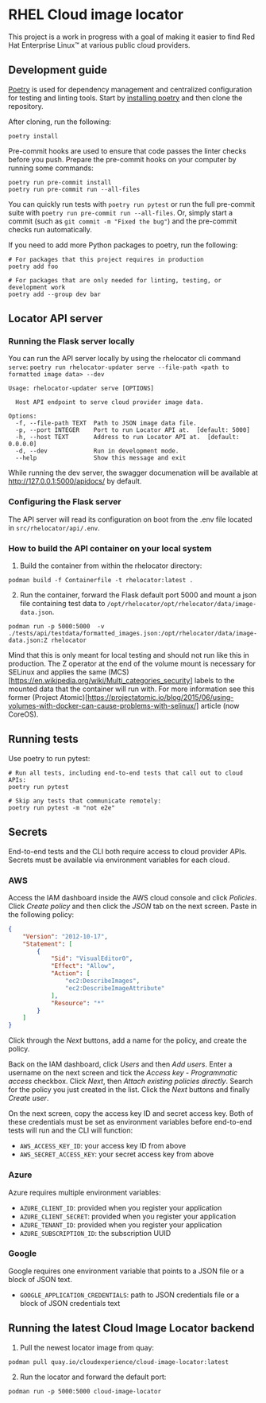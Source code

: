 # RHEL Cloud image locator

This project is a work in progress with a goal of making it easier to find Red
Hat Enterprise Linux™ at various public cloud providers.


## Development guide

[Poetry] is used for dependency management and centralized configuration for testing and
linting tools. Start by [installing poetry] and then clone the repository.

After cloning, run the following:

```console
poetry install
```

Pre-commit hooks are used to ensure that code passes the linter checks before you push.
Prepare the pre-commit hooks on your computer by running some commands:

```console
poetry run pre-commit install
poetry run pre-commit run --all-files
```

You can quickly run tests with `poetry run pytest` or run the full pre-commit suite with
`poetry run pre-commit run --all-files`. Or, simply start a commit (such as `git commit -m "Fixed the bug"`) and the pre-commit checks run automatically.

If you need to add more Python packages to poetry, run the following:

```console
# For packages that this project requires in production
poetry add foo

# For packages that are only needed for linting, testing, or development work
poetry add --group dev bar
```

## Locator API server

### Running the Flask server locally
You can run the API server locally by using the rhelocator cli command `serve`:
`poetry run rhelocator-updater serve --file-path <path to formatted image data> --dev`

```console
Usage: rhelocator-updater serve [OPTIONS]

  Host API endpoint to serve cloud provider image data.

Options:
  -f, --file-path TEXT  Path to JSON image data file.
  -p, --port INTEGER    Port to run Locator API at.  [default: 5000]
  -h, --host TEXT       Address to run Locator API at.  [default: 0.0.0.0]
  -d, --dev             Run in development mode.
  --help                Show this message and exit
```

While running the dev server, the swagger documenation will be available at
http://127.0.0.1:5000/apidocs/ by default.

### Configuring the Flask server
The API server will read its configuration on boot from the .env file located in
`src/rhelocator/api/.env`.

### How to build the API container on your local system
1. Build the container from within the rhelocator directory:
```
podman build -f Containerfile -t rhelocator:latest .
```

2. Run the container, forward the Flask default port 5000 and mount a json file containing test data to
`/opt/rhelocator/opt/rhelocator/data/image-data.json`.
```
podman run -p 5000:5000  -v ./tests/api/testdata/formatted_images.json:/opt/rhelocator/data/image-data.json:Z rhelocator
```
Mind that this is only meant for local testing and should not run like this in production. The Z operator at the end of the
volume mount is necessary for SELinux and applies the same (MCS)[https://en.wikipedia.org/wiki/Multi_categories_security]
labels to the mounted data that the container will run with. For more information see this former (Project Atomic)[https://projectatomic.io/blog/2015/06/using-volumes-with-docker-can-cause-problems-with-selinux/] article (now CoreOS).

## Running tests

Use poetry to run pytest:

```commandline
# Run all tests, including end-to-end tests that call out to cloud APIs:
poetry run pytest

# Skip any tests that communicate remotely:
poetry run pytest -m "not e2e"
```

[Poetry]: https://python-poetry.org/
[installing poetry]: https://python-poetry.org/docs/#installation

## Secrets

End-to-end tests and the CLI both require access to cloud provider APIs.
Secrets must be available via environment variables for each cloud.

### AWS

Access the IAM dashboard inside the AWS cloud console and click _Policies_.
Click _Create policy_ and then click the _JSON_ tab on the next screen.
Paste in the following policy:

```json
{
    "Version": "2012-10-17",
    "Statement": [
        {
            "Sid": "VisualEditor0",
            "Effect": "Allow",
            "Action": [
                "ec2:DescribeImages",
                "ec2:DescribeImageAttribute"
            ],
            "Resource": "*"
        }
    ]
}
```

Click through the _Next_ buttons, add a name for the policy, and create the policy.

Back on the IAM dashboard, click _Users_ and then _Add users_.
Enter a username on the next screen and tick the _Access key - Programmatic access_ checkbox.
Click _Next_, then _Attach existing policies directly_.
Search for the policy you just created in the list.
Click the _Next_ buttons and finally _Create user_.

On the next screen, copy the access key ID and secret access key.
Both of these credentials must be set as environment variables before end-to-end tests will run and the CLI will function:

* `AWS_ACCESS_KEY_ID`: your access key ID from above
* `AWS_SECRET_ACCESS_KEY`: your secret access key from above

### Azure

Azure requires multiple environment variables:

* `AZURE_CLIENT_ID`: provided when you register your application
* `AZURE_CLIENT_SECRET`: provided when you register your application
* `AZURE_TENANT_ID`: provided when you register your application
* `AZURE_SUBSCRIPTION_ID`: the subscription UUID

### Google

Google requires one environment variable that points to a JSON file or a block of JSON text.

* `GOOGLE_APPLICATION_CREDENTIALS`: path to JSON credentials file or a block of JSON credentials text

## Running the latest Cloud Image Locator backend
1. Pull the newest locator image from quay:
```
podman pull quay.io/cloudexperience/cloud-image-locator:latest
```

2. Run the locator and forward the default port:
```
podman run -p 5000:5000 cloud-image-locator
```
